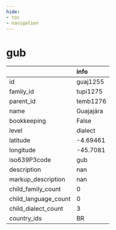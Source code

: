 ```yaml
---
hide:
- toc
- navigation
---
```

# gub
|                      | info      |
|:---------------------|:----------|
| id                   | guaj1255  |
| family_id            | tupi1275  |
| parent_id            | temb1276  |
| name                 | Guajajára |
| bookkeeping          | False     |
| level                | dialect   |
| latitude             | -4.69461  |
| longitude            | -45.7081  |
| iso639P3code         | gub       |
| description          | nan       |
| markup_description   | nan       |
| child_family_count   | 0         |
| child_language_count | 0         |
| child_dialect_count  | 3         |
| country_ids          | BR        |